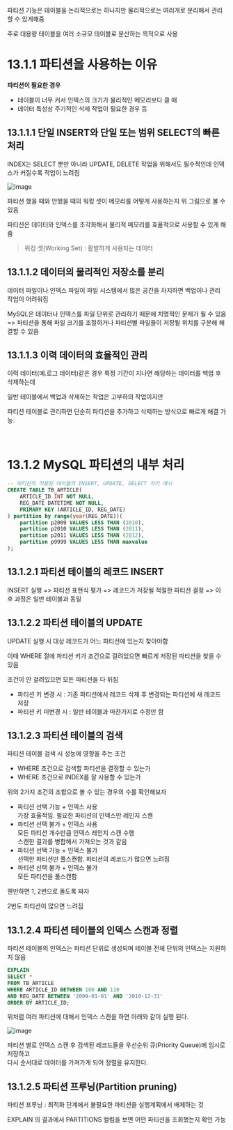 파티션 기능은 테이블을 논리적으로는 하나지만 물리적으로는 여러개로 분리해서 관리할 수 있게해줌

주로 대용량 테이블을 여러 소규모 테이블로 분산하는 목적으로 사용

# 13.1.1 파티션을 사용하는 이유

**파티션이 필요한 경우**
+ 테이블이 너무 커서 인텍스의 크기가 물리적인 메모리보다 클 때
+ 데이터 특성상 주기적인 삭제 작업이 필요한 경우 등

## 13.1.1.1 단일 INSERT와 단일 또는 범위 SELECT의 빠른 처리

INDEX는 SELECT 뿐만 아니라 UPDATE, DELETE 작업을 위해서도 필수적인데 인덱스가 커질수록 작업이 느려짐

![image](https://github.com/RealMySQL-Study/REAL_MYSQL_STUDY/assets/92290312/48f90191-d5d0-486f-b8c0-97a96306f7ab)

파티션 했을 때와 안했을 때의 워킹 셋이 메모리를 어떻게 사용하는지 위 그림으로 볼 수 있음

파티션은 데이터와 인덱스를 조각화해서 물리적 메모리를 효율적으로 사용할 수 있게 해줌
> 워킹 셋(Working Set) : 활발하게 사용되는 데이터

## 13.1.1.2 데이터의 물리적인 저장소를 분리

데이터 파일이나 인덱스 파일이 파일 시스템에서 많은 공간을 차지하면 백업이나 관리 작업이 어려워짐

MySQL은 데이터나 인덱스를 파일 단위로 관리하기 때문에 치명적인 문제가 될 수 있음<br>
=> 파티션을 통해 파일 크기를 조절하거나 파티션별 파일들이 저장될 위치를 구분해 해결할 수 있음

## 13.1.1.3 이력 데이터의 효율적인 관리

이력 데이터(예.로그 데이터)같은 경우 특정 기간이 지나면 해당하는 데이터를 백업 후 삭제하는데

일반 테이블에서 백업과 삭제하는 작업은 고부하의 작업이지만

파티션 테이블로 관리하면 단순히 파티션을 추가하고 삭제하는 방식으로 빠르게 해결 가능.


<br>

# 13.1.2 MySQL 파티션의 내부 처리

```sql
-- 파티션의 적용된 테이블의 INSERT, UPDATE, SELECT 처리 예시
CREATE TABLE TB_ARTICLE(
	ARTICLE_ID INT NOT NULL,
    REG_DATE DATETIME NOT NULL,
    PRIMARY KEY (ARTICLE_ID, REG_DATE)
) partition by range(year(REG_DATE))(
	partition p2009 VALUES LESS THAN (2010),
    partition p2010 VALUES LESS THAN (2011),
    partition p2011 VALUES LESS THAN (2012),
    partition p9999 VALUES LESS THAN maxvalue
);
```

## 13.1.2.1 파티션 테이블의 레코드 INSERT

INSERT 실행 => 파티션 표현식 평가 => 레코드가 저장될 적절한 파티션 결정 => 이후 과정은 일반 테이블과 동일

## 13.1.2.2 파티션 테이블의 UPDATE

UPDATE 실행 시 대상 레코드가 어느 파티션에 있는지 찾아야함

이때 WHERE 절에 파티션 키가 조건으로 걸려있으면 빠르게 저장된 파티션을 찾을 수 있음

조건이 안 걸려있으면 모든 파티션을 다 뒤짐

+ 파티션 키 변경 시 : 기존 파티션에서 레코드 삭제 후 변경되는 파티션에 새 레코드 저장
+ 파티션 키 미변경 시 : 일반 테이블과 마찬가지로 수정만 함

## 13.1.2.3 파티션 테이블의 검색

파티션 테이블 검색 시 성능에 영향을 주는 조건
+ WHERE 조건으로 검색할 파티션을 결정할 수 있는가
+ WHERE 조건으로 INDEX를 잘 사용할 수 있는가

위의 2가지 조건의 조합으로 볼 수 있는 경우의 수를 확인해보자

+ 파티션 선택 가능 + 인덱스 사용<br>
  가장 효율적임. 필요한 파티션의 인덱스만 레인지 스캔
+ 파티션 선택 불가 + 인덱스 사용<br>
  모든 파티션 개수만큼 인덱스 레인지 스캔 수행<br>
  스캔한 결과를 병합해서 가져오는 것과 같음
+ 파티션 선택 가능 + 인덱스 불가<br>
  선택한 파티션만 풀스캔함. 파티션의 레코드가 많으면 느려짐
+ 파티션 선택 불가 + 인덱스 불가<br>
  모든 파티션을 풀스캔함

웬만하면 1, 2번으로 돌도록 짜자

2번도 파티션이 많으면 느려짐

## 13.1.2.4 파티션 테이블의 인덱스 스캔과 정렬

파티션 테이블의 인덱스는 파티션 단위로 생성되며 테이블 전체 단위의 인덱스는 지원하지 않음

```sql
EXPLAIN
SELECT *
FROM TB_ARTICLE
WHERE ARTICLE_ID BETWEEN 100 AND 110
AND REG_DATE BETWEEN '2009-01-01' AND '2010-12-31'
ORDER BY ARTICLE_ID;
```

위처럼 여러 파티션에 대해서 인덱스 스캔을 하면 아래와 같이 실행 된다.

![image](https://github.com/RealMySQL-Study/REAL_MYSQL_STUDY/assets/92290312/d86de844-bcb9-4dec-b097-d9b8a332d04a)

파티션 별로 인덱스 스캔 후 검색된 레코드들을 우선순위 큐(Priority Queue)에 임시로 저장하고<br>
다시 순서대로 데이터를 가져가게 되어 정렬을 유지한다.

## 13.1.2.5 파티션 프루닝(Partition pruning)

파티션 프루닝 : 최적화 단계에서 불필요한 파티션을 실행계획에서 배제하는 것

EXPLAIN 의 결과에서 PARTITIONS 컬럼을 보면 어떤 파티션을 조회했는지 확인 가능
